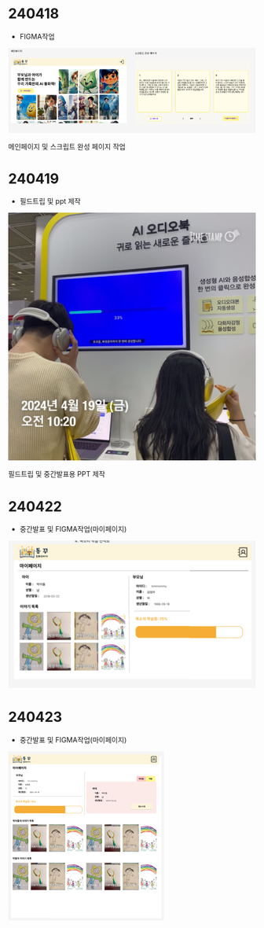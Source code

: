 # 240418

- FIGMA작업

![figma작업.PNG](./figma작업.PNG)

메인페이지 및 스크립트 완성 페이지 작업

# 240419

- 필드트립 및 ppt 제작

![필드트립.jpg](./필드트립.jpg)

필드트립 및 중간발표용 PPT 제작

# 240422

- 중간발표 및 FIGMA작업(마이페이지)

![마이페이지.PNG](./마이페이지.PNG)

# 240423

- 중간발표 및 FIGMA작업(마이페이지)

![마이페이지2.PNG](./마이페이지2.PNG)
